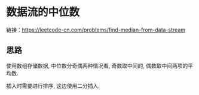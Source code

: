 # 数据流的中位数

链接：https://leetcode-cn.com/problems/find-median-from-data-stream

## 思路

使用数组存储数据, 中位数分奇偶两种情况看, 奇数取中间的, 偶数取中间两项的平均数.

插入时需要进行排序, 这边使用二分插入.
